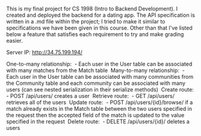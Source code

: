 This is my final project for CS 1998 (Intro to Backend Development). I
created and deployed the backend for a dating app. The API specification
is written in a .md file within the project; I tried to make it similar to
specifications we have been given in this course. Other than that I've
listed below a feature that satisfies each requirement to try and make
grading easier.

Server IP: http://34.75.199.194/

One-to-many relationship:&nbsp;
    - Each user in the User table can be associated with many matches from
    the Match table&nbsp;
Many-to-many relationship:&nbsp;
    - Each user in the User table can be associated with many communities
    from the Community table and each community can be associated with
    many users (can see nested serialization in their serialize methods)&nbsp;
Create route:&nbsp;
    - POST /api/users/ creates a user&nbsp;
Retrieve route:&nbsp;
    - GET /api/users/ retrieves all of the users&nbsp;
Update route:&nbsp;
    - POST /api/users/{id}/browse/ if a match already exists in the Match table
    between the two users specified in the request then the accepted field of
    the match is updated to the value specified in the request&nbsp;
Delete route:&nbsp;
    - DELETE /api/users/{id}/ deletes a users
